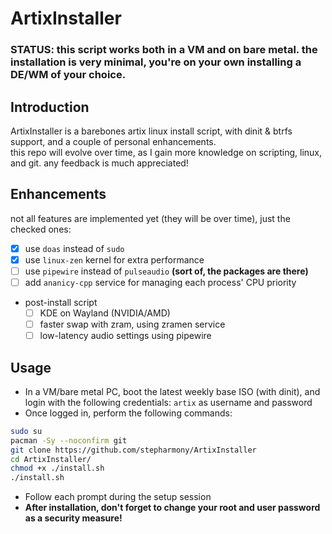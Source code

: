 # ArtixInstaller

### STATUS: this script works both in a VM and on bare metal. the installation is very minimal, you're on your own installing a DE/WM of your choice.

## Introduction
ArtixInstaller is a barebones artix linux install script, with dinit &amp; btrfs support, and a couple of personal enhancements.\
this repo will evolve over time, as I gain more knowledge on scripting, linux, and git. any feedback is much appreciated!

## Enhancements
not all features are implemented yet (they will be over time), just the checked ones:
- [X] use `doas` instead of `sudo`
- [X] use `linux-zen` kernel for extra performance
- [ ] use `pipewire` instead of `pulseaudio` **(sort of, the packages are there)**
- [ ] add `ananicy-cpp` service for managing each process' CPU priority
- post-install script
  - [ ] KDE on Wayland (NVIDIA/AMD)
  - [ ] faster swap with zram, using zramen service
  - [ ] low-latency audio settings using pipewire

## Usage
- In a VM/bare metal PC, boot the latest weekly base ISO (with dinit), and login with the following credentials: `artix` as username and password
- Once logged in, perform the following commands:
```bash
sudo su
pacman -Sy --noconfirm git
git clone https://github.com/stepharmony/ArtixInstaller
cd ArtixInstaller/
chmod +x ./install.sh
./install.sh
```
- Follow each prompt during the setup session
- **After installation, don't forget to change your root and user password as a security measure!**
